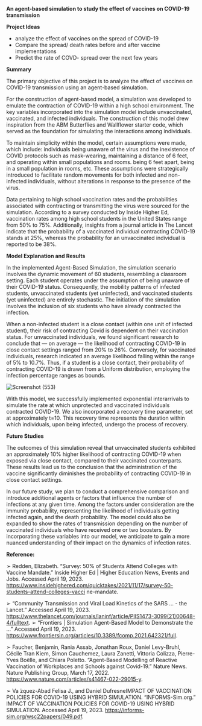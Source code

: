 **An agent-based simulation to study the effect of vaccines on COVID-19 transmission**

**Project Ideas**
- analyze the effect of vaccines on the spread of COVID-19 
- Compare the spread/ death rates before and after vaccine implementations 
- Predict the rate of COVD- spread over the next few years

  
**Summary**

The primary objective of this project is to analyze the effect of vaccines on COVID-19 transmission using an agent-based simulation. 

For the construction of agent-based model, a simulation was developed to emulate the contraction of COVID-19 within a high school environment. The key variables incorporated into the simulation model include unvaccinated, vaccinated, and infected individuals. The construction of this model drew inspiration from the ABM Butterflies and Wallflower starter code, which served as the foundation for simulating the interactions among individuals.

To maintain simplicity within the model, certain assumptions were made, which include:  individuals being unaware of the virus and the inexistence of COVID protocols such as mask-wearing, maintaining a distance of 6 feet, and operating within small populations and rooms. being 6 feet apart, being in a small population in rooms, etc. These assumptions were strategically introduced to facilitate random movements for both infected and non-infected individuals, without alterations in response to the presence of the virus. 


Data pertaining to high school vaccination rates and the probabilities associated with contracting or transmitting the virus were sourced for the simulation. According to a survey conducted by Inside Higher Ed, vaccination rates among high school students in the United States range from 50% to 75%. Additionally, insights from a journal article in The Lancet indicate that the probability of a vaccinated individual contracting COVID-19 stands at 25%, whereas the probability for an unvaccinated individual is reported to be 38%.


**Model Explanation and Results**

In the implemented Agent-Based Simulation, the simulation scenario involves the dynamic movement of 60 students, resembling a classroom setting. Each student operates under the assumption of being unaware of their COVID-19 status. Consequently, the mobility patterns of infected students, unvaccinated students (yet uninfected), and vaccinated students (yet uninfected) are entirely stochastic. The initiation of the simulation involves the inclusion of six students who have already contracted the infection.

When a non-infected student is a close contact (within one unit of infected student), their risk of contracting Covid is dependent on their vaccination status. For unvaccinated individuals, we found significant research to conclude that — on average — the likelihood of contracting COVID-19 in close contact settings ranged from 20% to 26%. Conversely, for vaccinated individuals, research indicated an average likelihood falling within the range of 5% to 10.7%. Thus, if a student is a close contact, their probability of contracting COVID-19 is drawn from a Uniform distribution, employing the infection percentage ranges as bounds. 

![Screenshot (553)](https://github.com/carolynchep/covidtransmission/assets/152312583/f7334b07-018d-4ba3-8b09-c490b03507f9)

With this model, we successfully implemented exponential interarrivals to simulate the rate at which unprotected and vaccinated individuals contracted  COVID-19. We also incorporated a recovery time parameter, set at approximately t=10. This recovery time represents the duration within which individuals, upon being infected, undergo the process of recovery. 


**Future Studies**

The outcomes of this simulation reveal that unvaccinated students exhibited an approximately 10% higher likelihood of contracting COVID-19 when exposed via close contact, compared to their vaccinated counterparts. These results lead us to the conclusion that the administration of the vaccine significantly diminishes the probability of contracting COVID-19 in close contact settings.

In our future study, we plan to conduct a comprehensive comparison and introduce additional agents or factors that influence the number of infections at any given time. Among the factors under consideration are the immunity probability, representing the likelihood of individuals getting infected again, and the death probability. The model could also be expanded to show the rates of transmission depending on the number of vaccinated individuals who have received one or two boosters.
By incorporating these variables into our model, we anticipate to gain a more nuanced understanding of their impact on the dynamics of infection rates.



**Reference:**

➢ Redden, Elizabeth. “Survey: 50% of Students Attend Colleges with Vaccine Mandate.” Inside 
Higher Ed | Higher Education News, Events and Jobs. Accessed April 19, 2023.
https://www.insidehighered.com/quicktakes/2021/11/17/survey-50-students-attend-colleges-vacci ne-mandate. 

➢ “Community Transmission and Viral Load Kinetics of the SARS ... - the Lancet.” Accessed April 19, 2023. https://www.thelancet.com/journals/laninf/article/PIIS1473-3099(21)00648-4/fulltext. ➢ “Frontiers | Simulation Agent-Based Model to Demonstrate the ...” Accessed April 19, 2023. https://www.frontiersin.org/articles/10.3389/fcomp.2021.642321/full. 

➢ Faucher, Benjamin, Rania Assab, Jonathan Roux, Daniel Levy-Bruhl, Cécile Tran Kiem, Simon Cauchemez, Laura Zanetti, Vittoria Colizza, Pierre-Yves Boëlle, and Chiara Poletto. “Agent-Based Modelling of Reactive Vaccination of Workplaces and Schools against Covid-19.” Nature News. Nature Publishing Group, March 17, 2022. 
https://www.nature.com/articles/s41467-022-29015-y. 

➢ Va ́zquez-Abad Felisa J., and Daniel DufresneIMPACT OF VACCINATION POLICIES FOR COVID-19 USING HYBRID SIMULATION. “INFORMS-Sim.org.” IMPACT OF VACCINATION POLICIES FOR COVID-19 USING HYBRID SIMULATION. Accessed April 19, 2023. https://informs-sim.org/wsc22papers/049.pdf.

